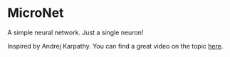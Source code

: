 # MicroNet

A simple neural network. Just a single neuron!

Inspired by Andrej Karpathy. You can find a great video on the topic [here](https://www.youtube.com/watch?v=VMj-3S1tku0).
